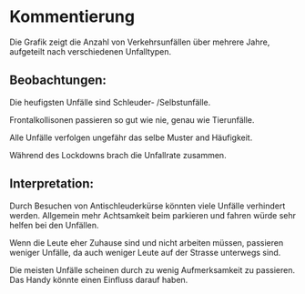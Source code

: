 # Kommentierung

Die Grafik zeigt die Anzahl von Verkehrsunfällen über mehrere Jahre, aufgeteilt nach verschiedenen Unfalltypen.

## Beobachtungen:
Die heufigsten Unfälle sind Schleuder- /Selbstunfälle. 

Frontalkollisonen passieren so gut wie nie, genau wie Tierunfälle. 

Alle Unfälle verfolgen ungefähr das selbe Muster and Häufigkeit.

Während des Lockdowns brach die Unfallrate zusammen. 

## Interpretation:
Durch Besuchen von Antischleuderkürse könnten viele Unfälle verhindert werden. Allgemein mehr Achtsamkeit beim parkieren und fahren würde sehr helfen bei den Unfällen. 

Wenn die Leute eher Zuhause sind und nicht arbeiten müssen, passieren weniger Unfälle, da auch weniger Leute auf der Strasse unterwegs sind.

Die meisten Unfälle scheinen durch zu wenig Aufmerksamkeit zu passieren. Das Handy könnte einen Einfluss darauf haben.
